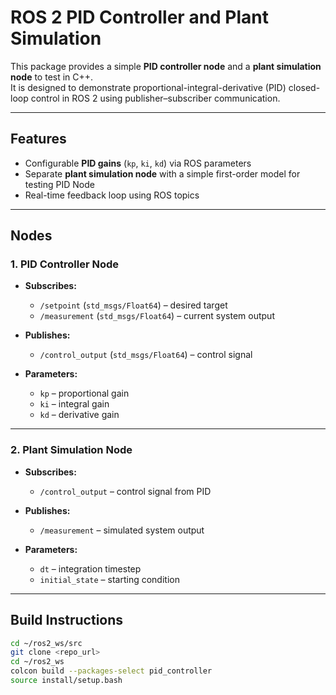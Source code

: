 # ROS 2 PID Controller and Plant Simulation

This package provides a simple **PID controller node** and a **plant simulation node** to test in C++.  
It is designed to demonstrate proportional-integral-derivative (PID) closed-loop control in ROS 2 using publisher–subscriber communication.

---

## Features
- Configurable **PID gains** (`kp`, `ki`, `kd`) via ROS parameters
- Separate **plant simulation node** with a simple first-order model for testing PID Node
- Real-time feedback loop using ROS topics

---

## Nodes

### 1. PID Controller Node
- **Subscribes:**  
  - `/setpoint` (`std_msgs/Float64`) – desired target  
  - `/measurement` (`std_msgs/Float64`) – current system output  

- **Publishes:**  
  - `/control_output` (`std_msgs/Float64`) – control signal  

- **Parameters:**  
  - `kp` – proportional gain  
  - `ki` – integral gain  
  - `kd` – derivative gain  

---

### 2. Plant Simulation Node
- **Subscribes:**  
  - `/control_output` – control signal from PID  

- **Publishes:**  
  - `/measurement` – simulated system output  

- **Parameters:**  
  - `dt` – integration timestep  
  - `initial_state` – starting condition  

---

## Build Instructions
```bash
cd ~/ros2_ws/src
git clone <repo_url>
cd ~/ros2_ws
colcon build --packages-select pid_controller
source install/setup.bash
